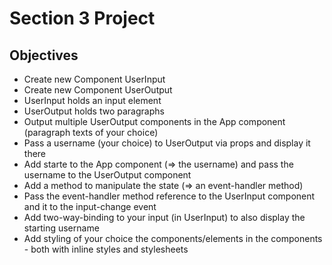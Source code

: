 # Section 3 Project

## Objectives

- Create new Component UserInput
- Create new Component UserOutput
- UserInput holds an input element
- UserOutput holds two paragraphs
- Output multiple UserOutput components in the App component (paragraph texts of your choice)
- Pass a username (your choice) to UserOutput via props and display it there
- Add starte to the App component (=> the username) and pass the username to the UserOutput component
- Add a method to manipulate the state (=> an event-handler method)
- Pass the event-handler method reference to the UserInput component and it to the input-change event
- Add two-way-binding to your input (in UserInput) to also display the starting username
- Add styling of your choice the components/elements in the components - both with inline styles and stylesheets
